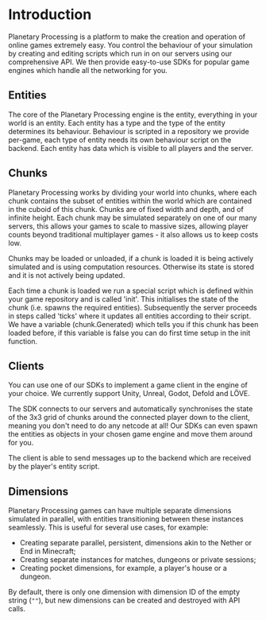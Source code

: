 # Introduction

Planetary Processing is a platform to make the creation and operation of online games extremely easy. You control the behaviour of your simulation by creating and editing scripts which run in on our servers using our comprehensive API. We then provide easy-to-use SDKs for popular game engines which handle all the networking for you.

## Entities

The core of the Planetary Processing engine is the entity, everything in your world is an entity. Each entity has a type and the type of the entity determines its behaviour. Behaviour is scripted in a repository we provide per-game, each type of entity needs its own behaviour script on the backend. Each entity has data which is visible to all players and the server.

## Chunks

Planetary Processing works by dividing your world into chunks, where each chunk contains the subset of entities within the world which are contained in the cuboid of this chunk. Chunks are of fixed width and depth, and of infinite height. Each chunk may be simulated separately on one of our many servers, this allows your games to scale to massive sizes, allowing player counts beyond traditional multiplayer games - it also allows us to keep costs low.

Chunks may be loaded or unloaded, if a chunk is loaded it is being actively simulated and is using computation resources. Otherwise its state is stored and it is not actively being updated.

Each time a chunk is loaded we run a special script which is defined within your game repository and is called 'init'. This initialises the state of the chunk (i.e. spawns the required entities). Subsequently the server proceeds in steps called 'ticks' where it updates all entities according to their script. We have a variable (chunk.Generated) which tells you if this chunk has been loaded before, if this variable is false you can do first time setup in the init function.

## Clients

You can use one of our SDKs to implement a game client in the engine of your choice. We currently support Unity, Unreal, Godot, Defold and LÖVE.

The SDK connects to our servers and automatically synchronises the state of the 3x3 grid of chunks around the connected player down to the client, meaning you don't need to do any netcode at all! Our SDKs can even spawn the entities as objects in your chosen game engine and move them around for you.

The client is able to send messages up to the backend which are received by the player's entity script.

## Dimensions

Planetary Processing games can have multiple separate dimensions simulated in parallel, with entities transitioning between these instances seamlessly. This is useful for several use cases, for example:

* Creating separate parallel, persistent, dimensions akin to the Nether or End in Minecraft;
* Creating separate instances for matches, dungeons or private sessions;
* Creating pocket dimensions, for example, a player's house or a dungeon.

By default, there is only one dimension with dimension ID of the empty string (`""`), but new dimensions can be created and destroyed with API calls.
